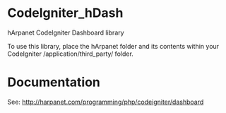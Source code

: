 CodeIgniter_hDash
=================

hArpanet CodeIgniter Dashboard library

To use this library, place the hArpanet folder and its contents within your CodeIgniter /application/third_party/ folder.

Documentation
=============

See: http://harpanet.com/programming/php/codeigniter/dashboard
